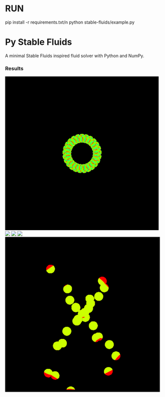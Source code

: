# RUN

pip install -r requirements.txt/n
python stable-fluids/example.py

# Py Stable Fluids
A minimal Stable Fluids inspired fluid solver with Python and NumPy.
### Results
![](example1.gif)
![](example2.gif)
![](example3.gif)
![](example4.gif)
![](example5.gif)


